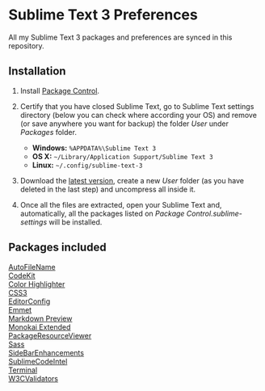 Sublime Text 3 Preferences
==========================

All my Sublime Text 3 packages and preferences are synced in this repository.


## Installation ##

1. Install [Package Control](https://packagecontrol.io/installation).

2. Certify that you have closed Sublime Text, go to Sublime Text settings directory (below you can check where according your OS) and remove (or save anywhere you want for backup) the folder *User* under *Packages* folder.

    * **Windows:** ```%APPDATA%\Sublime Text 3```
    * **OS X:** ```~/Library/Application Support/Sublime Text 3```
    * **Linux:** ```~/.config/sublime-text-3```

3. Download the [latest version](https://github.com/rafael-rpa/sublime-text-preferences/archive/master.zip), create a new *User* folder (as you have deleted in the last step) and uncompress all inside it.

4. Once all the files are extracted, open your Sublime Text and, automatically, all the packages listed on *Package Control.sublime-settings* will be installed.


## Packages included ##

[AutoFileName](https://packagecontrol.io/packages/AutoFileName)  
[CodeKit](https://packagecontrol.io/packages/CodeKit)  
[Color Highlighter](https://packagecontrol.io/packages/Color%20Highlighter)  
[CSS3](https://packagecontrol.io/packages/CSS3)  
[EditorConfig](https://packagecontrol.io/packages/EditorConfig)  
[Emmet](https://packagecontrol.io/packages/Emmet)  
[Markdown Preview](https://packagecontrol.io/packages/Markdown%20Preview)  
[Monokai Extended](https://packagecontrol.io/packages/Monokai%20Extended)  
[PackageResourceViewer](https://packagecontrol.io/packages/PackageResourceViewer)  
[Sass](https://packagecontrol.io/packages/Sass)  
[SideBarEnhancements](https://packagecontrol.io/packages/SideBarEnhancements)  
[SublimeCodeIntel](https://packagecontrol.io/packages/SublimeCodeIntel)  
[Terminal](https://packagecontrol.io/packages/Terminal)  
[W3CValidators](https://packagecontrol.io/packages/W3CValidators)

